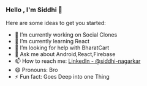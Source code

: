 ### Hello , I'm Siddhi 👋



Here are some ideas to get you started:

- 🔭 I’m currently working on Social Clones
- 🌱 I’m currently learning React
- 🤔 I’m looking for help with BharatCart
- 💬 Ask me about Android,React,Firebase
- 📫 How to reach me: [LinkedIn - @siddhi-nagarkar](https://www.linkedin.com/in/siddhi-nagarkar-06b038162)
- 😄 Pronouns: Bro
- ⚡ Fun fact: Goes Deep into one Thing

